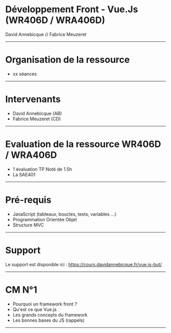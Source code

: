 # Développement Front - Vue.Js (WR406D / WRA406D)

David Annebicque // Fabrice Meuzeret

---

# Organisation de la ressource

* xx séances

---

# Intervenants

* David Annebicque (AB)
* Fabrice Meuzeret (CD)

---

# Evaluation de la ressource WR406D / WRA406D

* 1 évaluation TP Noté de 1.5h
* La SAE401

---

# Pré-requis

* JavaScript (tableaux, boucles, tests, variables ...)
* Programmation Orientée Objet
* Structure MVC

---

# Support

Le support est disponible ici : https://cours.davidannebicque.fr/vue.js-but/

---

# CM N°1

* Pourquoi un framework front ?
* Qu'est ce que Vue.js
* Les grands concepts du framework
* Les bonnes bases du JS (rappels)

---